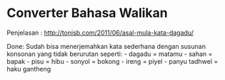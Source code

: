 Converter Bahasa Walikan
========================

Penjelasan : 
    http://tonisb.com/2011/06/asal-mula-kata-dagadu/
    
Done:
    Sudah bisa menerjemahkan kata sederhana dengan susunan konsonan yang tidak berurutan seperti:
    - dagadu = matamu
    - sahan = bapak
    - pisu = hibu
    - sonyol = bokong
    - ireng = piyel
    - panyu tadhwel = haku gantheng

